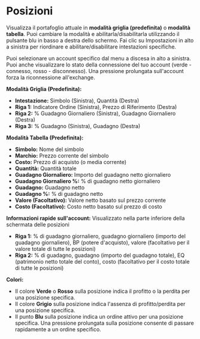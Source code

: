 # **Posizioni**

Visualizza il portafoglio attuale in **modalità griglia (predefinita)** o **modalità tabella**.
Puoi cambiare la modalità e abilitarla/disabilitarla utilizzando il pulsante blu in basso a destra dello schermo.
Fai clic su Impostazioni in alto a sinistra per riordinare e abilitare/disabilitare intestazioni specifiche.

Puoi selezionare un account specifico dal menu a discesa in alto a sinistra.
Puoi anche visualizzare lo stato della connessione del tuo account (verde - connesso, rosso - disconnesso).
Una pressione prolungata sull'account forza la riconnessione all'exchange.

**Modalità Griglia (Predefinita):**
- **Intestazione:** Simbolo (Sinistra), Quantità (Destra)
- **Riga 1:** Indicatore Ordine (Sinistra), Prezzo di Riferimento (Destra)
- **Riga 2:** % Guadagno Giornaliero (Sinistra), Guadagno Giornaliero (Destra)
- **Riga 3:** % Guadagno (Sinistra), Guadagno (Destra)

**Modalità Tabella (Predefinita):**
- **Simbolo:** Nome del simbolo
- **Marchio:** Prezzo corrente del simbolo
- **Costo:** Prezzo di acquisto (o media corrente)
- **Quantità:** Quantità totale
- **Guadagno Giornaliero:** Importo del guadagno netto giornaliero
- **Guadagno Giornaliero %:** % di guadagno netto giornaliero
- **Guadagno:** Guadagno netto
- **Guadagno %:** % di guadagno netto
- **Valore (Facoltativo):** Valore netto basato sul prezzo corrente
- **Costo (Facoltativo):** Costo netto basato sul prezzo di costo

**Informazioni rapide sull'account:**
Visualizzato nella parte inferiore della schermata delle posizioni
- **Riga 1:** % di guadagno giornaliero, guadagno giornaliero (importo del guadagno giornaliero), BP (potere d'acquisto), valore (facoltativo per il valore totale di tutte le posizioni)
- **Riga 2:** % di guadagno, guadagno (importo del guadagno totale), EQ (patrimonio netto totale del conto), costo (facoltativo per il costo totale di tutte le posizioni)

**Colori:**
- Il colore **Verde** o **Rosso** sulla posizione indica il profitto o la perdita per una posizione specifica.
- Il colore **Grigio** sulla posizione indica l'assenza di profitto/perdita per una posizione specifica.
- Il punto **Blu** sulla posizione indica un ordine attivo per una posizione specifica. Una pressione prolungata sulla posizione consente di passare rapidamente a un ordine specifico.